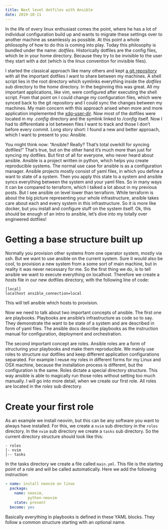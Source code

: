 ```yaml
---
title: Next level dotfiles with Ansible
date: 2019-10-11
---
```


In the life of every linux enthusiast comes the point, where he has a lot of
individual configuration build up and wants to migrate these settings over to
another machine as seamlessly as possible. At this point a whole philosophy of
how to do this is coming into play. Today this philosophy is bundled under the
name: _dotfiles_. Historically dotfiles are the config files, which lie
in your home directory. Because they try to be invisible to the user they start
with a dot (which is the linux convention for invisible files).

I started the classical approach like many others and kept [a git
repository](https://github.com/snowiow/dotfiles) with all the important dotfiles
I want to share between my machines. A shell script lies in the root directory
which symlinks everything inside the _dotfiles_ sub directory to the _home_
directory. In the beginning this was great. All my important applications, like
vim, were configured after executing the shell script. From that point on I
could change my configuration files, which were synced back to the git
repository and I could sync the changes between my machines. My main concern
with this approach arised when more and more application implemented the
[xdg-user-dir](https://www.freedesktop.org/wiki/Software/xdg-user-dirs/). Now
most of the dotfiles were located in my _.config_ directory and the
symlink linked to _/config_ itself. Now I had to differentiate a lot
between files I want to track and those I don’t before every commit. Long story
short: I found a new and better approach, which I want to present to you:
Ansible.

You might think now: “Ansible? Really? That’s total overkill for
syncing dotfiles!” That’s true, but on the other hand it’s much more than just
for syncing my dotfiles. But first of all for everyone, who never heard about
ansible. Ansible is a project written in python, which helps you create
reproducible systems. The normal use case for ansible is as a configuration
manager. Ansible projects mostly consist of yaml files, in which you define a
want to state of a system. Then you apply this state to a system and ansible
syncs everything between the system and your yaml files. So in many ways it can
be compared to terraform, which I talked a lot about in my previous posts. But I
see ansible on level lower than terraform. While terraform is about the big
picture representing your whole infrastructure, ansible takes care about each
and every system in this infrastructure. So it is more like docker, but you
install and configure stuff on the system itself. Ok, this should be enough of
an intro to ansible, let’s dive into my totally over engineered dotfiles!

# Getting a base structure built up
Normally you provision other systems from one operator system, mostly
via ssh. But we want to use ansible on the current system. Sure it would also be
cool, to provision a new system from a some sort of main machine, but in reality
it was never necessary for me. So the first thing we do, is to tell ansible we
want to execute everything on localhost. Therefore we create a
_hosts_ file in our new dotfiles directory, with the following line
of code:

```
[local] 
localhost ansible_connection=local
```

This will tell ansible which hosts to provision.

Now we need to talk
about two important concepts of ansible. The first one are playbooks. Playbooks
are ansible’s infrastructure as code so to say. They demonstrate the want to be
state of a system and are described in form of yaml files. The ansible docs
describe playbooks as the instruction manual for configuration, deployment and
orchestration.

The second important concept are roles. Ansible roles are
a form of structuring your playbooks and make them reproducible. We mainly use
roles to structure our dotfiles and keep different application configurations
separated. For example I reuse my roles in different forms for my Linux and OSX
machine, because the installation process is different, but the configuration is
the same. Roles dictate a special directory structure. This way ansible is able
to magically run those roles without setting too much manually. I will go into
more detail, when we create our first role. All roles are located in the
_roles_ sub directory.

# Create your first role
As an example we install neovim, but this can be any software you want to always
have installed. For this, we create a `nvim` sub directory in the `roles`
directory. In the `nvim` sub directory we create a `tasks` sub directory. So the
current directory structure should look like this:

```
- roles
|- nvim
|-- tasks
```

In the tasks directory we create a file called `main.yml`. This file is the
starting point of a role and will be called automatically. Here we add the
following instruction:

```yaml
- name: install neovim on linux
  package:
    name: neovim,
          python-neovim
    state: present
  become: yes
```

Basically everything in playbooks is defined in these YAML blocks. They follow a
common structure starting with an optional name.

